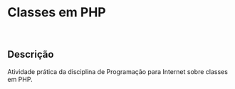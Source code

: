 # Classes em PHP

<br>

## Descrição
Atividade prática da disciplina de Programação para Internet sobre classes em PHP.
